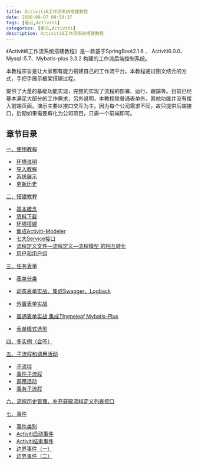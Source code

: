 ```yaml
---
title: Activiti6工作流系统搭建教程
date: 2090-09-07 09:50:37
tags: [看云,Activiti]
categories: [看云,Activiti]
description: Activiti6工作流系统搭建教程
---
```


《Activiti6工作流系统搭建教程》是一款基于SpringBoot2.1.6 、 Activiti6.0.0、Mysql :5.7、Mybatis-plus 3.3.2 构建的工作流后端控制系统。

本教程宗旨是让大家都有能力搭建自己的工作流平台。本教程通过图文结合的方式，手把手展示框架搭建过程。

提供了大量的基础功能实现，完整的实现了流程的部署、运行、跟踪等。目前已经基本满足大部分的工作需求，另外说明，本教程除普通表单外，其他功能并没有接入前端页面。演示主要以接口交互为主。因为每个公司需求不同，故只提供后端接口，后期如果需要孵化为公司项目，只需一个前端即可。



## 章节目录

[一、使用教程](https://www.kancloud.cn/gaoyipeng/garnett/1822588)

- ​     [环境说明](https://www.kancloud.cn/gaoyipeng/garnett/1822589)
- ​     [导入教程](https://www.kancloud.cn/gaoyipeng/garnett/1822590)
- ​    [系统展示](https://www.kancloud.cn/gaoyipeng/garnett/1822591)
- ​     [更新历史](https://www.kancloud.cn/gaoyipeng/garnett/1846895)

[二、搭建教程](https://www.kancloud.cn/gaoyipeng/garnett/1822592)

- ​     [基本概念](https://www.kancloud.cn/gaoyipeng/garnett/1822593)
- ​     [资料下载](https://www.kancloud.cn/gaoyipeng/garnett/1902086)
- ​     [环境搭建](https://www.kancloud.cn/gaoyipeng/garnett/1822594)
- ​     [集成Activiti-Modeler](https://www.kancloud.cn/gaoyipeng/garnett/1822595)
- ​    [七大Service接口](https://www.kancloud.cn/gaoyipeng/garnett/1822596)
- ​     [流程定义文件—流程定义—流程模型 的相互转化](https://www.kancloud.cn/gaoyipeng/garnett/1822597)
- ​     [用户和用户组](https://www.kancloud.cn/gaoyipeng/garnett/1822598)

[三、任务表单](https://www.kancloud.cn/gaoyipeng/garnett/1881703)

- ​     [表单分类](https://www.kancloud.cn/gaoyipeng/garnett/1822599)

- ​     [动态表单实战、集成Swagger、Logback](https://www.kancloud.cn/gaoyipeng/garnett/1822600)

- ​    [外置表单实战](https://www.kancloud.cn/gaoyipeng/garnett/1822601)

- ​    [普通表单实战,集成Thymeleaf,Mybatis-Plus](https://www.kancloud.cn/gaoyipeng/garnett/1822602)

- ​    [表单模式选型](https://www.kancloud.cn/gaoyipeng/garnett/1822603)

  

[四、多实例（会签）](https://www.kancloud.cn/gaoyipeng/garnett/1822604)

[五、子流程和调用活动](https://www.kancloud.cn/gaoyipeng/garnett/1881704)

- ​    [子流程](https://www.kancloud.cn/gaoyipeng/garnett/1822605)
- ​     [事件子流程](https://www.kancloud.cn/gaoyipeng/garnett/1822606)
- ​     [调用活动](https://www.kancloud.cn/gaoyipeng/garnett/1822607)
- ​     [事务子流程](https://www.kancloud.cn/gaoyipeng/garnett/1902087)

[六、流程历史管理、补充获取流程定义列表接口](https://www.kancloud.cn/gaoyipeng/garnett/1846896)

 [七、事件](https://www.kancloud.cn/gaoyipeng/garnett/1881705)

- ​     [事件类别](https://www.kancloud.cn/gaoyipeng/garnett/1902088)
- ​     [Activiti启动事件](https://www.kancloud.cn/gaoyipeng/garnett/1881706)
- ​     [Activiti结束事件](https://www.kancloud.cn/gaoyipeng/garnett/1902089)
- ​     [边界事件（一）](https://www.kancloud.cn/gaoyipeng/garnett/1902090)
- ​     [边界事件（二）](https://www.kancloud.cn/gaoyipeng/garnett/1902091)